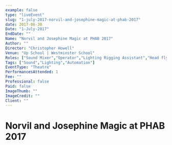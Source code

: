```yaml
---
example: false
type: "liveEvent"
slug: "1-july-2017-norvil-and-josephine-magic-at-phab-2017"
date: 2017-06-30
Date: "1-July-2017"
EndDate: ""
Name: "Norvil and Josephine Magic at PHAB 2017"
Author: ""
Director: "Christopher Howell"
Venue: "Up School | Westminster School"
Roles: ["Sound Mixer","Operator","Lighting Rigging Assistant","Head flyman (hemp)"]
Tags: ["Sound","Lighting","Automation"]
EventType: "Theatre"
PerformancesAttended: 1
Fee: ""
Professional: false
Paid: false
ImageThumb: ""
ImageCredit: ""
Client: ""
---
```


# Norvil and Josephine Magic at PHAB 2017


